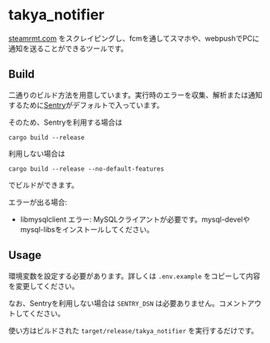 takya_notifier
===

[steamrmt.com](http://steamrmt.com/skinbuy.html) をスクレイピングし、fcmを通してスマホや、webpushでPCに通知を送ることができるツールです。

## Build
二通りのビルド方法を用意しています。実行時のエラーを収集、解析または通知するために[Sentry](https://sentry.io/)がデフォルトで入っています。

そのため、Sentryを利用する場合は

`cargo build --release`

利用しない場合は

`cargo build --release --no-default-features`

でビルドができます。

エラーが出る場合:
* libmysqlclient エラー: MySQLクライアントが必要です。mysql-develやmysql-libsをインストールしてください。

## Usage
環境変数を設定する必要があります。詳しくは `.env.example` をコピーして内容を変更してください。

なお、Sentryを利用しない場合は `SENTRY_DSN` は必要ありません。コメントアウトしてください。

使い方はビルドされた `target/release/takya_notifier` を実行するだけです。
